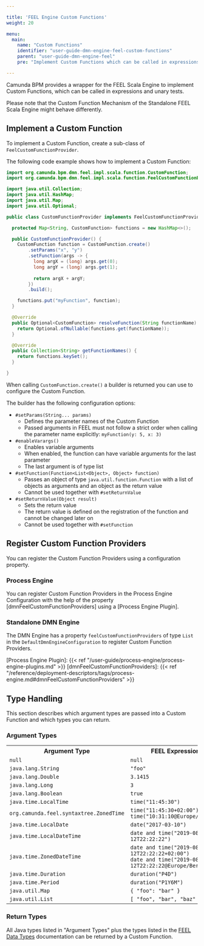```yaml
---

title: 'FEEL Engine Custom Functions'
weight: 20

menu:
  main:
    name: "Custom Functions"
    identifier: "user-guide-dmn-engine-feel-custom-functions"
    parent: "user-guide-dmn-engine-feel"
    pre: "Implement Custom Functions which can be called in expressions"

---
```


Camunda BPM provides a wrapper for the FEEL Scala Engine to implement Custom Functions, which can be 
called in expressions and unary tests. 

Please note that the Custom Function Mechanism of the Standalone FEEL Scala Engine might behave differently.

## Implement a Custom Function

To implement a Custom Function, create a sub-class of `FeelCustomFunctionProvider`.

The following code example shows how to implement a Custom Function:

```java
import org.camunda.bpm.dmn.feel.impl.scala.function.CustomFunction;
import org.camunda.bpm.dmn.feel.impl.scala.function.FeelCustomFunctionProvider;

import java.util.Collection;
import java.util.HashMap;
import java.util.Map;
import java.util.Optional;

public class CustomFunctionProvider implements FeelCustomFunctionProvider {

  protected Map<String, CustomFunction> functions = new HashMap<>();

  public CustomFunctionProvider() {
    CustomFunction function = CustomFunction.create()
        .setParams("x", "y")
        .setFunction(args -> { 
          long argX = (long) args.get(0);
          long argY = (long) args.get(1);
          
          return argX + argY; 
        })
        .build();

    functions.put("myFunction", function);
  }

  @Override
  public Optional<CustomFunction> resolveFunction(String functionName) {
    return Optional.ofNullable(functions.get(functionName));
  }

  @Override
  public Collection<String> getFunctionNames() {
    return functions.keySet();
  }

}
```

When calling `CustomFunction.create()` a builder is returned you can use to configure the Custom Function.

The builder has the following configuration options:

* `#setParams(String... params)`
   * Defines the parameter names of the Custom Function
   * Passed arguments in FEEL must not follow a strict order when calling the parameter name explicitly: `myFunction(y: 5, x: 3)`
* `#enableVarargs()`
    * Enables variable arguments
    * When enabled, the function can have variable arguments for the last parameter 
    * The last argument is of type list
* `#setFunction(Function<List<Object>, Object> function)`
   * Passes an object of type <code>java.util.function.Function</code> with a list of objects as 
     arguments and an object as the return value
   * Cannot be used together with `#setReturnValue`
* `#setReturnValue(Object result)`
   * Sets the return value
   * The return value is defined on the registration of the function and cannot be changed later on
   * Cannot be used together with `#setFunction`

## Register Custom Function Providers

You can register the Custom Function Providers using a configuration property.

### Process Engine

You can register Custom Function Providers in the Process Engine Configuration with the help of
the property [dmnFeelCustomFunctionProviders] using a [Process Engine Plugin].

### Standalone DMN Engine

The DMN Engine has a property `feelCustomFunctionProviders` of type `List` in the 
`DefaultDmnEngineConfiguration` to register Custom Function Providers.

[Process Engine Plugin]: {{< ref "/user-guide/process-engine/process-engine-plugins.md" >}}
[dmnFeelCustomFunctionProviders]: {{< ref "/reference/deployment-descriptors/tags/process-engine.md#dmnFeelCustomFunctionProviders" >}}

## Type Handling

This section describes which argument types are passed into a Custom Function and which types 
you can return.

### Argument Types

<table class="table table-striped">
  <tr>
    <th>Argument Type</th>
    <th>FEEL Expression</th>
  </tr>
  <tr>
    <td><code>null</code></td>
    <td><code>null</code></td>
  </tr>
  <tr>
    <td><code>java.lang.String</code></td>
    <td><code>"foo"</code></td>
  </tr>
  <tr>
    <td><code>java.lang.Double</code></td>
    <td><code>3.1415</code></td>
  </tr>
  <tr>
    <td><code>java.lang.Long</code></td>
    <td><code>3</code></td>
  </tr>
  <tr>
    <td><code>java.lang.Boolean</code></td>
    <td><code>true</code></td>
  </tr>
  <tr>
    <td><code>java.time.LocalTime</code></td>
    <td><code>time("11:45:30")</code></td>
  </tr>
  <tr>
    <td><code>org.camunda.feel.syntaxtree.ZonedTime</code></td>
    <td>
        <code>time("11:45:30+02:00")</code><br>
        <code>time("10:31:10@Europe/Paris")</code>
    </td>
  </tr>
  <tr>
    <td><code>java.time.LocalDate</code></td>
    <td><code>date("2017-03-10")</code></td>
  </tr>
  <tr>
    <td><code>java.time.LocalDateTime</code></td>
    <td><code>date and time("2019-08-12T22:22:22")</code></td>
  </tr>
  <tr>
    <td><code>java.time.ZonedDateTime</code></td>
    <td>
        <code>date and time("2019-08-12T22:22:22+02:00")</code><br>
        <code>date and time("2019-08-12T22:22:22@Europe/Berlin")</code>
    </td>
  </tr>
  <tr>
    <td><code>java.time.Duration</code></td>
    <td><code>duration("P4D")</code></td>
  </tr>
  <tr>
    <td><code>java.time.Period</code></td>
    <td><code>duration("P1Y6M")</code></td>
  </tr>
  <tr>
    <td><code>java.util.Map</code></td>
    <td><code>{ "foo": "bar" }</code></td>
  </tr>
  <tr>
    <td><code>java.util.List</code></td>
    <td><code>[ "foo", "bar", "baz" ]</code></td>
  </tr>
</table>

### Return Types

All Java types listed in "Argument Types" plus the types listed in the [FEEL Data Types] 
documentation can be returned by a Custom Function.

[FEEL Data Types]: https://camunda.github.io/feel-scala/feel-data-types